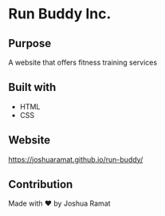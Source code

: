 # Run Buddy Inc.

## Purpose
A website that offers fitness training services

## Built with
* HTML
* CSS

## Website
https://joshuaramat.github.io/run-buddy/

## Contribution
Made with ❤️  by Joshua Ramat
